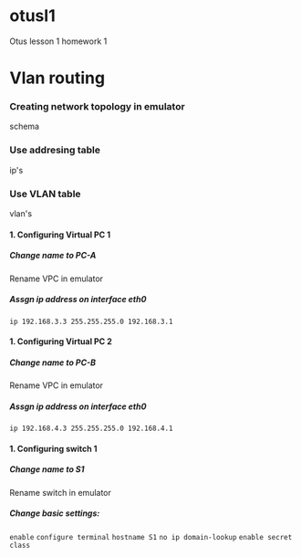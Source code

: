 # otusl1
 Otus lesson 1 homework 1

# Vlan routing
  

### Creating network topology in emulator

 schema

### Use addresing table

 ip's

### Use VLAN table
 
vlan's

#### 1. Configuring Virtual PC 1 

##### Change name to PC-A 

Rename VPC in emulator

##### Assgn ip address on interface eth0


```ip 192.168.3.3 255.255.255.0 192.168.3.1```

#### 1. Configuring Virtual PC 2

##### Change name to PC-B

Rename VPC in emulator

##### Assgn ip address on interface eth0


```ip 192.168.4.3 255.255.255.0 192.168.4.1```


#### 1. Configuring switch 1

##### Change name to S1

Rename switch in emulator


##### Change basic settings: 


```enable```
```configure terminal```
```hostname S1```
```no ip domain-lookup```
```enable secret class```


